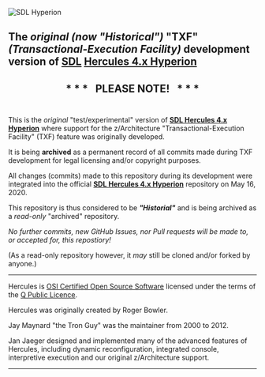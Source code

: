 ![SDL Hyperion](./readme/images/image_header_herculeshyperionSDL.png)  

## The _original (now "Historical")_ "TXF" _(Transactional-Execution Facility)_ development version of **[SDL](http://www.softdevlabs.com) [Hercules 4.x Hyperion](https://github.com/SDL-Hercules-390/hyperion)**

## <center><b>* * * &nbsp; PLEASE NOTE! &nbsp; * * *</b></center>&nbsp;

This is the _original_ "test/experimental" version of **[SDL Hercules 4.x Hyperion](https://github.com/SDL-Hercules-390/hyperion)** where support for the z/Architecture "Transactional-Execution Facility" (TXF) feature was originally developed.

It is being **archived** as a permanent record of all commits made during TXF development for legal licensing and/or copyright purposes.

All changes (commits) made to this repository during its development were integrated into the official **[SDL Hercules 4.x Hyperion](https://github.com/SDL-Hercules-390/hyperion)** repository on May 16, 2020.

This repository is thus considered to be _**"Historial"**_ and is being archived as a _read-only_ "archived" repository.

_No further commits, new GitHub Issues, nor Pull requests will be made to, or accepted for, this repostiory!_

(As a read-only repository however, it _may_ still be cloned and/or forked by anyone.)

___

Hercules is [OSI Certified Open Source Software](http://www.opensource.org/) licensed under the terms of the [Q Public Licence](http://sdl-hercules-390.github.io/html/herclic.html).

Hercules was originally created by Roger Bowler.

Jay Maynard "the Tron Guy" was the maintainer from 2000 to 2012.

Jan Jaeger designed and implemented many of the advanced features of Hercules, including dynamic reconfiguration, integrated console, interpretive execution and our original z/Architecture support.

___
